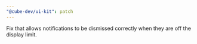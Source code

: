 ```yaml
---
"@cube-dev/ui-kit": patch
---
```


Fix that allows notifications to be dismissed correctly when they are off the display limit.
